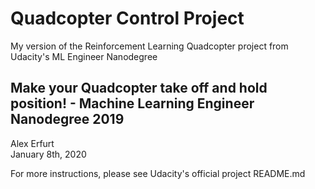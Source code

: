# Quadcopter Control Project
My version of the Reinforcement Learning Quadcopter project from Udacity's ML Engineer Nanodegree

## Make your Quadcopter take off and hold position! - Machine Learning Engineer Nanodegree 2019
Alex Erfurt  
January 8th, 2020

For more instructions, please see Udacity's official project README.md
